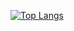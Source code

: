 [![Top Langs](https://github-readme-stats.vercel.app/api/top-langs/?username=xxx-2203&layout=compact)](https://github.com/xxx-2203)
